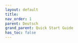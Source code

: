 ```yaml
---
layout: default
title: 
nav_order: 1
parent: Deutsch
grand_parent: Quick Start Guide
has_toc: false
---
```

